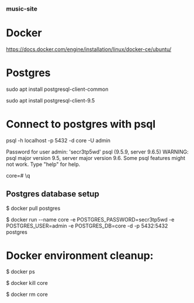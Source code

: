 ### music-site

# Docker

https://docs.docker.com/engine/installation/linux/docker-ce/ubuntu/

# Postgres

sudo apt install postgresql-client-common

sudo apt install postgresql-client-9.5

# Connect to postgres with psql

psql -h localhost -p 5432 -d core -U admin

Password for user admin: 'secr3tp5wd'
psql (9.5.9, server 9.6.5)
WARNING: psql major version 9.5, server major version 9.6.
         Some psql features might not work.
Type "help" for help.

core=# \q

## Postgres database setup

$ docker pull postgres

$ docker run --name core -e POSTGRES_PASSWORD=secr3tp5wd -e POSTGRES_USER=admin -e POSTGRES_DB=core -d -p 5432:5432 postgres

# Docker environment cleanup:

$ docker ps

$ docker kill core

$ docker rm core

